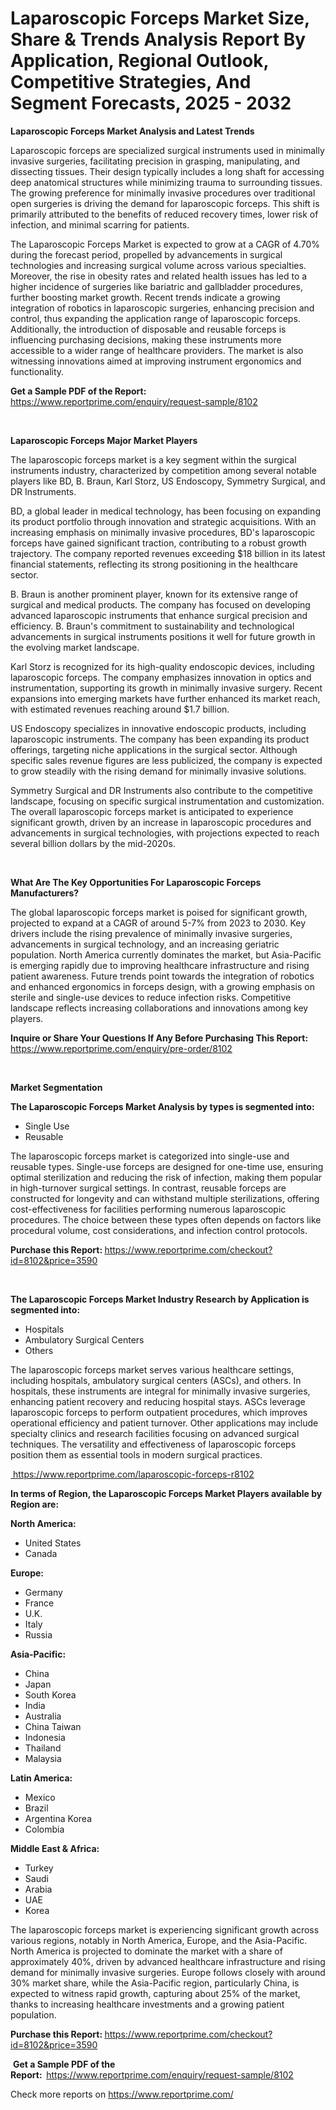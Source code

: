 <p><h1>Laparoscopic Forceps Market Size, Share & Trends Analysis Report By Application, Regional Outlook, Competitive Strategies, And Segment Forecasts, 2025 - 2032</h1></p><p><strong>Laparoscopic Forceps Market Analysis and Latest Trends</strong></p>
<p><p>Laparoscopic forceps are specialized surgical instruments used in minimally invasive surgeries, facilitating precision in grasping, manipulating, and dissecting tissues. Their design typically includes a long shaft for accessing deep anatomical structures while minimizing trauma to surrounding tissues. The growing preference for minimally invasive procedures over traditional open surgeries is driving the demand for laparoscopic forceps. This shift is primarily attributed to the benefits of reduced recovery times, lower risk of infection, and minimal scarring for patients.</p><p>The Laparoscopic Forceps Market is expected to grow at a CAGR of 4.70% during the forecast period, propelled by advancements in surgical technologies and increasing surgical volume across various specialties. Moreover, the rise in obesity rates and related health issues has led to a higher incidence of surgeries like bariatric and gallbladder procedures, further boosting market growth. Recent trends indicate a growing integration of robotics in laparoscopic surgeries, enhancing precision and control, thus expanding the application range of laparoscopic forceps. Additionally, the introduction of disposable and reusable forceps is influencing purchasing decisions, making these instruments more accessible to a wider range of healthcare providers. The market is also witnessing innovations aimed at improving instrument ergonomics and functionality.</p></p>
<p><strong>Get a Sample PDF of the Report:&nbsp;</strong> <a href="https://www.reportprime.com/enquiry/request-sample/8102?utm_campaign=2297&utm_medium=2&utm_source=Github&utm_content=ia&utm_term=19032025&utm_id=laparoscopic-forceps">https://www.reportprime.com/enquiry/request-sample/8102</a></p>
<p>&nbsp;</p>
<p><strong>Laparoscopic Forceps Major Market Players</strong></p>
<p><p>The laparoscopic forceps market is a key segment within the surgical instruments industry, characterized by competition among several notable players like BD, B. Braun, Karl Storz, US Endoscopy, Symmetry Surgical, and DR Instruments.</p><p>BD, a global leader in medical technology, has been focusing on expanding its product portfolio through innovation and strategic acquisitions. With an increasing emphasis on minimally invasive procedures, BD's laparoscopic forceps have gained significant traction, contributing to a robust growth trajectory. The company reported revenues exceeding $18 billion in its latest financial statements, reflecting its strong positioning in the healthcare sector.</p><p>B. Braun is another prominent player, known for its extensive range of surgical and medical products. The company has focused on developing advanced laparoscopic instruments that enhance surgical precision and efficiency. B. Braun's commitment to sustainability and technological advancements in surgical instruments positions it well for future growth in the evolving market landscape.</p><p>Karl Storz is recognized for its high-quality endoscopic devices, including laparoscopic forceps. The company emphasizes innovation in optics and instrumentation, supporting its growth in minimally invasive surgery. Recent expansions into emerging markets have further enhanced its market reach, with estimated revenues reaching around $1.7 billion.</p><p>US Endoscopy specializes in innovative endoscopic products, including laparoscopic instruments. The company has been expanding its product offerings, targeting niche applications in the surgical sector. Although specific sales revenue figures are less publicized, the company is expected to grow steadily with the rising demand for minimally invasive solutions.</p><p>Symmetry Surgical and DR Instruments also contribute to the competitive landscape, focusing on specific surgical instrumentation and customization. The overall laparoscopic forceps market is anticipated to experience significant growth, driven by an increase in laparoscopic procedures and advancements in surgical technologies, with projections expected to reach several billion dollars by the mid-2020s.</p></p>
<p>&nbsp;</p>
<p><strong>What Are The Key Opportunities For Laparoscopic Forceps Manufacturers?</strong></p>
<p><p>The global laparoscopic forceps market is poised for significant growth, projected to expand at a CAGR of around 5-7% from 2023 to 2030. Key drivers include the rising prevalence of minimally invasive surgeries, advancements in surgical technology, and an increasing geriatric population. North America currently dominates the market, but Asia-Pacific is emerging rapidly due to improving healthcare infrastructure and rising patient awareness. Future trends point towards the integration of robotics and enhanced ergonomics in forceps design, with a growing emphasis on sterile and single-use devices to reduce infection risks. Competitive landscape reflects increasing collaborations and innovations among key players.</p></p>
<p><strong>Inquire or Share Your Questions If Any Before Purchasing This Report:</strong> <a href="https://www.reportprime.com/enquiry/pre-order/8102?utm_campaign=2297&utm_medium=2&utm_source=Github&utm_content=ia&utm_term=19032025&utm_id=laparoscopic-forceps">https://www.reportprime.com/enquiry/pre-order/8102</a></p>
<p>&nbsp;</p>
<p><strong>Market Segmentation</strong></p>
<p><strong>The Laparoscopic Forceps Market Analysis by types is segmented into:</strong></p>
<p><ul><li>Single Use</li><li>Reusable</li></ul></p>
<p><p>The laparoscopic forceps market is categorized into single-use and reusable types. Single-use forceps are designed for one-time use, ensuring optimal sterilization and reducing the risk of infection, making them popular in high-turnover surgical settings. In contrast, reusable forceps are constructed for longevity and can withstand multiple sterilizations, offering cost-effectiveness for facilities performing numerous laparoscopic procedures. The choice between these types often depends on factors like procedural volume, cost considerations, and infection control protocols.</p></p>
<p><strong>Purchase this Report:&nbsp;</strong><a href="https://www.reportprime.com/checkout?id=8102&price=3590&utm_campaign=2297&utm_medium=2&utm_source=Github&utm_content=ia&utm_term=19032025&utm_id=laparoscopic-forceps">https://www.reportprime.com/checkout?id=8102&price=3590</a></p>
<p>&nbsp;</p>
<p><strong>The Laparoscopic Forceps Market Industry Research by Application is segmented into:</strong></p>
<p><ul><li>Hospitals</li><li>Ambulatory Surgical Centers</li><li>Others</li></ul></p>
<p><p>The laparoscopic forceps market serves various healthcare settings, including hospitals, ambulatory surgical centers (ASCs), and others. In hospitals, these instruments are integral for minimally invasive surgeries, enhancing patient recovery and reducing hospital stays. ASCs leverage laparoscopic forceps to perform outpatient procedures, which improves operational efficiency and patient turnover. Other applications may include specialty clinics and research facilities focusing on advanced surgical techniques. The versatility and effectiveness of laparoscopic forceps position them as essential tools in modern surgical practices.</p></p>
<p><a href="https://www.reportprime.com/laparoscopic-forceps-r8102?utm_campaign=2297&utm_medium=2&utm_source=Github&utm_content=ia&utm_term=19032025&utm_id=laparoscopic-forceps">&nbsp;https://www.reportprime.com/laparoscopic-forceps-r8102</a></p>
<p><strong>In terms of Region, the Laparoscopic Forceps Market Players available by Region are:</strong></p>
<p>
    <p> <strong> North America: </strong>
        <ul>
            <li>United States</li>
            <li>Canada</li>
        </ul>
        </p> 
    <p> <strong> Europe: </strong>
        <ul>
            <li>Germany</li>
            <li>France</li>
            <li>U.K.</li>
            <li>Italy</li>
            <li>Russia</li>
        </ul>
        </p> 
    <p> <strong> Asia-Pacific: </strong>
        <ul>
            <li>China</li>
            <li>Japan</li>
            <li>South Korea</li>
            <li>India</li>
            <li>Australia</li>
            <li>China Taiwan</li>
            <li>Indonesia</li>
            <li>Thailand</li>
            <li>Malaysia</li>
        </ul>
        </p> 
    <p> <strong> Latin America: </strong>
        <ul>
            <li>Mexico</li>
            <li>Brazil</li>
            <li>Argentina Korea</li>
            <li>Colombia</li>
        </ul>
        </p> 
    <p> <strong> Middle East & Africa: </strong>
        <ul>
            <li>Turkey</li>
            <li>Saudi</li>
            <li>Arabia</li>
            <li>UAE</li>
            <li>Korea</li>
        </ul>
    </p>
    </p>
<p><p>The laparoscopic forceps market is experiencing significant growth across various regions, notably in North America, Europe, and the Asia-Pacific. North America is projected to dominate the market with a share of approximately 40%, driven by advanced healthcare infrastructure and rising demand for minimally invasive surgeries. Europe follows closely with around 30% market share, while the Asia-Pacific region, particularly China, is expected to witness rapid growth, capturing about 25% of the market, thanks to increasing healthcare investments and a growing patient population.</p></p>
<p><strong>Purchase this Report: </strong><a href="https://www.reportprime.com/checkout?id=8102&price=3590&utm_campaign=2297&utm_medium=2&utm_source=Github&utm_content=ia&utm_term=19032025&utm_id=laparoscopic-forceps">https://www.reportprime.com/checkout?id=8102&price=3590</a></p>
<p>&nbsp;<strong>Get a Sample PDF of the Report:&nbsp;&nbsp;</strong><a href="https://www.reportprime.com/enquiry/request-sample/8102?utm_campaign=2297&utm_medium=2&utm_source=Github&utm_content=ia&utm_term=19032025&utm_id=laparoscopic-forceps">https://www.reportprime.com/enquiry/request-sample/8102</a></p>
<p><strong></strong></p>
<p>Check more reports on <a href="https://www.reportprime.com/?utm_campaign=2297&utm_medium=2&utm_source=Github&utm_content=ia&utm_term=19032025&utm_id=laparoscopic-forceps">https://www.reportprime.com/</a></p>